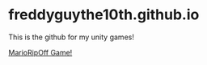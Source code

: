 # freddyguythe10th.github.io
<p>This is the github for my unity games!</p>
<a href="https://freddyguythe10th.github.io/MarioRipoff" target="_blank">MarioRipOff Game!</a>
